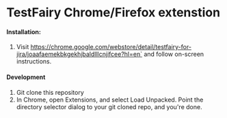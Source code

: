 # TestFairy Chrome/Firefox extenstion

#### Installation:

1. Visit https://chrome.google.com/webstore/detail/testfairy-for-jira/joaafaemekbkgekhjbaldlllcnjifcee?hl=en` and follow on-screen instructions.

#### Development

1. Git clone this repository
2. In Chrome, open Extensions, and select Load Unpacked. Point the directory selector dialog to your git cloned repo, and you're done.




